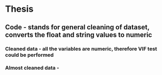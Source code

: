 # Thesis
## Code - stands for general cleaning of dataset, converts the float and string values to numeric
### Cleaned data - all the variables are numeric, therefore VIF test could be performed
### Almost cleaned data - 
